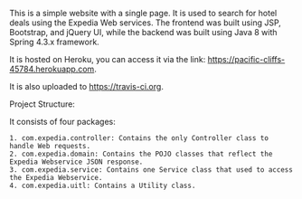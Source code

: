 This is a simple website with a single page. It is used to search for hotel deals using the Expedia Web services. The frontend was built using JSP, Bootstrap, and jQuery UI, while the backend was built using Java 8 with Spring 4.3.x framework.

It is hosted on Heroku, you can access it via the link: https://pacific-cliffs-45784.herokuapp.com.

It is also uploaded to https://travis-ci.org.

Project Structure:

It consists of four packages: 

    1. com.expedia.controller: Contains the only Controller class to handle Web requests.
    2. com.expedia.domain: Contains the POJO classes that reflect the Expedia Webservice JSON response.
    3. com.expedia.service: Contains one Service class that used to access the Expedia Webservice.
    4. com.expedia.uitl: Contains a Utility class.
